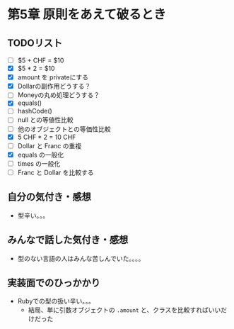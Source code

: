 # 第5章 原則をあえて破るとき
## TODOリスト
* [ ] $5 + CHF = $10
* [x] $5 * 2 = $10
* [x] amount を privateにする
* [x] Dollarの副作用どうする？
* [ ] Moneyの丸め処理どうする？
* [x] equals()
* [ ] hashCode()
* [ ] null との等値性比較
* [ ] 他のオブジェクトとの等価性比較
* [x] 5 CHF * 2 = 10 CHF
* [ ] Dollar と Franc の重複
* [x] equals の一般化
* [ ] times の一般化
* [ ] Franc と Dollar を比較する

## 自分の気付き・感想
* 型辛い。。。

## みんなで話した気付き・感想
* 型のない言語の人はみんな苦しんでいた。。。。

## 実装面でのひっかかり
* Rubyでの型の扱い辛い。。。
  * 結局、単に引数オブジェクトの `.amount` と、クラスを比較すればいいだけだった
